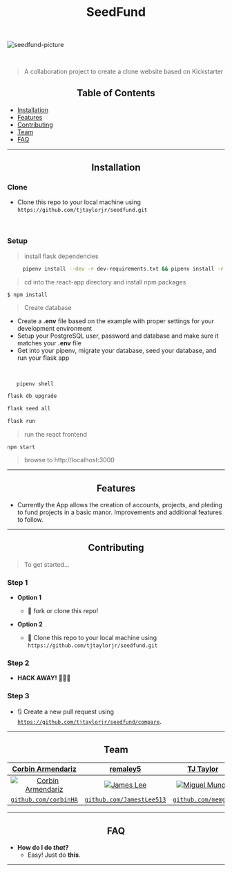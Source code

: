 <div align="center">
  <h1>SeedFund</h1>
</div>

<br>

![seedfund-picture](https://user-images.githubusercontent.com/62177226/103574188-80a41100-4e9d-11eb-980b-9d25a0d6597d.JPG)

<br>



> A collaboration project to create a clone website based on Kickstarter



<div align="center">
  <h2>Table of Contents</h2>
</div>


- [Installation](#installation)
- [Features](#features)
- [Contributing](#contributing)
- [Team](#team)
- [FAQ](#faq)



---

<div align="center">
  <h2>Installation</h2>
</div>


### Clone

- Clone this repo to your local machine using `https://github.com/tjtaylorjr/seedfund.git`

<br>

### Setup

> install flask dependencies

 ```bash
      pipenv install --dev -r dev-requirements.txt && pipenv install -r requirements.txt
 ```

> cd into the react-app directory and install npm packages

```shell
$ npm install
```

> Create database
- Create a **.env** file based on the example with proper settings for your
  development environment
- Setup your PostgreSQL user, password and database and make sure it matches your **.env** file
- Get into your pipenv, migrate your database, seed your database, and run your flask app
<br>

```bash
   pipenv shell
   ```

   ```bash
   flask db upgrade
   ```

   ```bash
   flask seed all
   ```

   ```bash
   flask run
   ```

> run the react frontend

```shell
npm start
```
> browse to http://localhost:3000
---

<div align="center">
  <h2>Features</h2>
</div>

- Currently the App allows the creation of accounts, projects, and pleding to fund projects in a basic manor.  Improvements and additional features to follow.


---

<div align="center">
  <h2>Contributing</h2>
</div>


> To get started...

### Step 1

- **Option 1**
    - 🍴 fork or clone this repo!

- **Option 2**
    - 👯 Clone this repo to your local machine using `https://github.com/tjtaylorjr/seedfund.git`

### Step 2

- **HACK AWAY!** 🔨🔨🔨

### Step 3

- 🔃 Create a new pull request using <a href="https://github.com/tjtaylorjr/seedfund/compare" target="_blank">`https://github.com/tjtaylorjr/seedfund/compare`</a>.

---

<div align="center">
  <h2>Team</h2>
</div>


| <a href="https://github.com/corbinHA" target="_blank">**Corbin Armendariz**</a> | <a href="https://github.com/remaley5" target="_blank">**remaley5**</a> | <a href="https://github.com/tjtaylorjr" target="_blank">**TJ Taylor**</a> | <a href="https://github.com/xxl4tomxu98" target="_blank">**Tom Xu**</a> |
|:---:|:---:|:---:|:---:|
| [![Corbin Armendariz](https://avatars2.githubusercontent.com/u/68240935?s=150&u=5e9e01a87cf8c2f8b64633cb321a9007e72b6b17&v=4)](https://github.com/corbinHA) | [![James Lee](https://avatars3.githubusercontent.com/u/19562787?s=150&u=ebac3a5c61b12ca0b72e065bc3177eecc7cb122f&v=4)](https://github.com/JamestLee513) | [![Miguel Munoz](https://avatars0.githubusercontent.com/u/68749533?s=150&u=af9fe29e52e4db280ff178749a4ef44c28268b89&v=4)](https://github.com/memg92) | [![TJ Taylor](https://avatars3.githubusercontent.com/u/62177226?s=150&u=034c0f894dd93f9eb2ed8e43e3172ed83d19a9cc&v=4)](https://github.com/tjtaylorjr) |
| <a href="http://github.com/corbinHA" target="_blank">`github.com/corbinHA`</a> | <a href="https://github.com/JamestLee513" target="_blank">`github.com/JamestLee513`</a> | <a href="http://github.com/memg92" target="_blank">`github.com/memg92`</a> | <a href="http://github.com/tjtaylorjr" target="_blank">`github.com/tjtaylorjr`</a> |


---

<div align="center">
  <h2>FAQ</h2>
</div>


- **How do I do *that*?**
    - Easy! Just do **this**.

---
